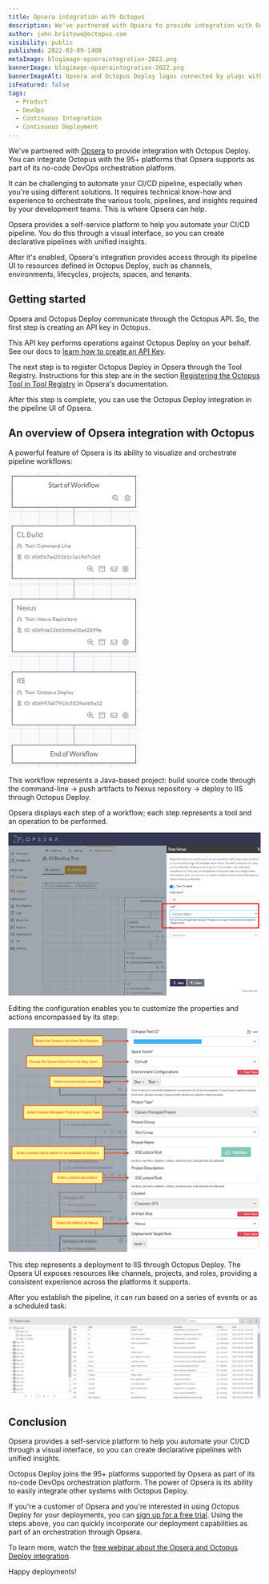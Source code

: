 ```yaml
---
title: Opsera integration with Octopus
description: We've partnered with Opsera to provide integration with Octopus Deploy. You can integrate Octopus Deploy with the 95+ platforms that Opsera supports. Find out more.
author: john.bristowe@octopus.com
visibility: public
published: 2022-03-09-1400
metaImage: blogimage-opseraintegration-2022.png
bannerImage: blogimage-opseraintegration-2022.png
bannerImageAlt: Opsera and Octopus Deploy logos connected by plugs with little stars around the connection.
isFeatured: false
tags:
  - Product
  - DevOps
  - Continuous Integration
  - Continuous Deployment
---
```


We've partnered with [Opsera](https://www.opsera.io/) to provide integration with Octopus Deploy. You can integrate Octopus with the 95+ platforms that Opsera supports as part of its no-code DevOps orchestration platform.

It can be challenging to automate your CI/CD pipeline, especially when you're using different solutions. It requires technical know-how and experience to orchestrate the various tools, pipelines, and insights required by your development teams. This is where Opsera can help.

Opsera provides a self-service platform to help you automate your CI/CD pipeline. You do this through a visual interface, so you can create declarative pipelines with unified insights.

After it's enabled, Opsera's integration provides access through its pipeline UI to resources defined in Octopus Deploy, such as channels, environments, lifecycles, projects, spaces, and tenants.

## Getting started

Opsera and Octopus Deploy communicate through the Octopus API. So, the first step is creating an API key in Octopus.

This API key performs operations against Octopus Deploy on your behalf. See our docs to [learn how to create an API Key](https://octopus.com/docs/octopus-rest-api/how-to-create-an-api-key).

The next step is to register Octopus Deploy in Opsera through the Tool Registry. Instructions for this step are in the section [Registering the Octopus Tool in Tool Registry](https://opsera.atlassian.net/wiki/spaces/OE/pages/1367474335/Octopus+Deployment#Registering-the-Octopus-tool-in-Tool-Registry) in Opsera's documentation.

After this step is complete, you can use the Octopus Deploy integration in the pipeline UI of Opsera.

## An overview of Opsera integration with Octopus

A powerful feature of Opsera is its ability to visualize and orchestrate pipeline workflows:

![Workflow visualization in Opsera showing Java-based project](workflow.png)

This workflow represents a Java-based project: build source code through the command-line → push artifacts to Nexus repository → deploy to IIS through Octopus Deploy.

Opsera displays each step of a workflow; each step represents a tool and an operation to be performed.

![](step-setup.png)

Editing the configuration enables you to customize the properties and actions encompassed by its step:

![](octopus-integration-settings.png)

This step represents a deployment to IIS through Octopus Deploy. The Opsera UI exposes resources like channels, projects, and roles, providing a consistent experience across the platforms it supports.

After you establish the pipeline, it can run based on a series of events or as a scheduled task:

![](pipeline-logs.png)

## Conclusion

Opsera provides a self-service platform to help you automate your CI/CD through a visual interface, so you can create declarative pipelines with unified insights.

Octopus Deploy joins the 95+ platforms supported by Opsera as part of its no-code DevOps orchestration platform. The power of Opsera is its ability to easily integrate other systems with Octopus Deploy.

If you're a customer of Opsera and you're interested in using Octopus Deploy for your deployments, you can [sign up for a free trial](https://octopus.com/start). Using the steps above, you can quickly incorporate our deployment capabilities as part of an orchestration through Opsera.

To learn more, watch the [free webinar about the Opsera and Octopus Deploy integration](https://www.opsera.io/events/opsera-and-octopus-integration).

Happy deployments!
